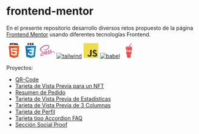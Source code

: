 # frontend-mentor
En el presente repositorio desarrollo diversos retos propuesto de la página [Frontend Mentor](https://www.frontendmentor.io/home) usando diferentes tecnologías Frontend.

[<img src="https://raw.githubusercontent.com/devicons/devicon/master/icons/html5/html5-original-wordmark.svg" alt="html5" width="40" height="40"/>](#)
[<img src="https://raw.githubusercontent.com/devicons/devicon/master/icons/css3/css3-original-wordmark.svg" alt="css3" width="40" height="40"/>](#)
[<img src="https://raw.githubusercontent.com/devicons/devicon/master/icons/sass/sass-original.svg" alt="sass" width="40" height="40"/>](#)
[<img src="https://www.vectorlogo.zone/logos/tailwindcss/tailwindcss-icon.svg" alt="tailwind" width="40" height="40"/>](#)
[<img src="https://raw.githubusercontent.com/devicons/devicon/master/icons/javascript/javascript-original.svg" alt="javascript" width="40" height="40"/>](#)
[<img src="https://www.vectorlogo.zone/logos/babeljs/babeljs-icon.svg" alt="babel" width="40" height="40"/>](#)
[<img src="https://raw.githubusercontent.com/devicons/devicon/master/icons/gulp/gulp-plain.svg" alt="gulp" width="40" height="40"/>](#)

Proyectos:

* [QR-Code](https://sdann26.github.io/frontend-mentor/qr-code-component-main/)
* [Tarjeta de Vista Previa para un NFT](https://sdann26.github.io/frontend-mentor/nft-preview-card-component-main/)
* [Resumen de Pedido](https://sdann26.github.io/frontend-mentor/order-summary-component-main/)
* [Tarjeta de Vista Previa de Estadísticas](https://sdann26.github.io/frontend-mentor/stats-preview-card-component-main/)
* [Tarjeta de Vista Previa de 3 Columnas](https://sdann26.github.io/frontend-mentor/3-column-preview-card-component-main/)
* [Tarjeta de Perfil](https://sdann26.github.io/frontend-mentor/profile-card-component-main/)
* [Tarjeta tipo Accordion FAQ](https://sdann26.github.io/frontend-mentor/faq-accordion-card-main/)
* [Sección Social Proof](https://sdann26.github.io/frontend-mentor/social-proof-section-master/)